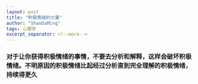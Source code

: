 ```yaml
---
layout: post
title: "积极情绪的力量"
author: "ShanDaMing"
tags: 心理学
excerpt_separator: <!--more-->
---
```


<!--more-->

### 对于让你获得积极情绪的事情，不要去分析和解释，这样会破坏积极情绪。不明原因的积极情绪比起经过分析直到完全理解的积极情绪，持续得更久
